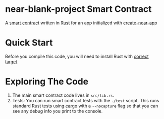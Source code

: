 # near-blank-project Smart Contract

A [smart contract] written in [Rust] for an app initialized with [create-near-app]

# Quick Start

Before you compile this code, you will need to install Rust with [correct target]

# Exploring The Code

1. The main smart contract code lives in `src/lib.rs`.
2. Tests: You can run smart contract tests with the `./test` script. This runs
   standard Rust tests using [cargo] with a `--nocapture` flag so that you
   can see any debug info you print to the console.

[smart contract]: https://docs.near.org/docs/develop/contracts/overview
[Rust]: https://www.rust-lang.org/
[create-near-app]: https://github.com/near/create-near-app
[correct target]: https://github.com/near/near-sdk-rs#pre-requisites
[cargo]: https://doc.rust-lang.org/book/ch01-03-hello-cargo.html
